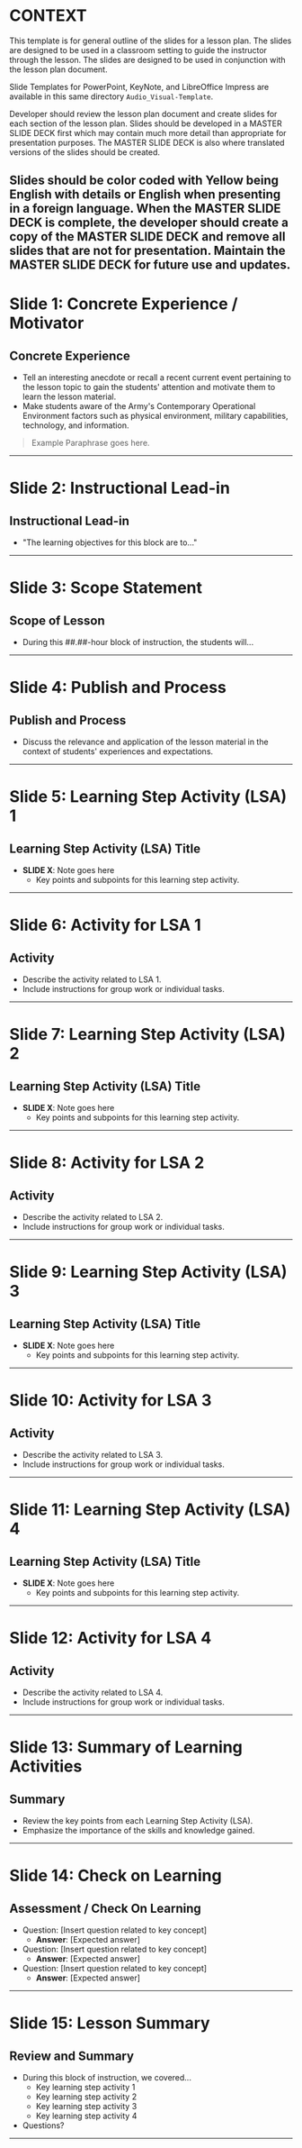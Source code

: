 # CONTEXT
This template is for general outline of the slides for a lesson plan. The slides are designed to be used in a classroom setting to guide the instructor through the lesson. The slides are designed to be used in conjunction with the lesson plan document.

Slide Templates for PowerPoint, KeyNote, and LibreOffice Impress are available in this same directory `Audio_Visual-Template`.

Developer should review the lesson plan document and create slides for each section of the lesson plan. Slides should be developed in a MASTER SLIDE DECK first which may contain much more detail than appropriate for presentation purposes. The MASTER SLIDE DECK is also where translated versions of the slides should be created. 

Slides should be color coded with Yellow being English with details or English when presenting in a foreign language. When the MASTER SLIDE DECK is complete, the developer should create a copy of the MASTER SLIDE DECK and remove all slides that are not for presentation. Maintain the MASTER SLIDE DECK for future use and updates.
---

# Slide 1: Concrete Experience / Motivator
## Concrete Experience
- Tell an interesting anecdote or recall a recent current event pertaining to the lesson topic to gain the students' attention and motivate them to learn the lesson material.
- Make students aware of the Army's Contemporary Operational Environment factors such as physical environment, military capabilities, technology, and information.

> Example Paraphrase goes here.

---

# Slide 2: Instructional Lead-in
## Instructional Lead-in
- "The learning objectives for this block are to..."

---

# Slide 3: Scope Statement
## Scope of Lesson
- During this ##.##-hour block of instruction, the students will...

---

# Slide 4: Publish and Process
## Publish and Process
- Discuss the relevance and application of the lesson material in the context of students' experiences and expectations.

---

# Slide 5: Learning Step Activity (LSA) 1
## Learning Step Activity (LSA) Title
- **SLIDE X**: Note goes here
  - Key points and subpoints for this learning step activity.

---

# Slide 6: Activity for LSA 1
## Activity
- Describe the activity related to LSA 1.
- Include instructions for group work or individual tasks.

---

# Slide 7: Learning Step Activity (LSA) 2
## Learning Step Activity (LSA) Title
- **SLIDE X**: Note goes here
  - Key points and subpoints for this learning step activity.

---

# Slide 8: Activity for LSA 2
## Activity
- Describe the activity related to LSA 2.
- Include instructions for group work or individual tasks.

---

# Slide 9: Learning Step Activity (LSA) 3
## Learning Step Activity (LSA) Title
- **SLIDE X**: Note goes here
  - Key points and subpoints for this learning step activity.

---

# Slide 10: Activity for LSA 3
## Activity
- Describe the activity related to LSA 3.
- Include instructions for group work or individual tasks.

---

# Slide 11: Learning Step Activity (LSA) 4
## Learning Step Activity (LSA) Title
- **SLIDE X**: Note goes here
  - Key points and subpoints for this learning step activity.

---

# Slide 12: Activity for LSA 4
## Activity
- Describe the activity related to LSA 4.
- Include instructions for group work or individual tasks.

---

# Slide 13: Summary of Learning Activities
## Summary
- Review the key points from each Learning Step Activity (LSA).
- Emphasize the importance of the skills and knowledge gained.

---

# Slide 14: Check on Learning
## Assessment / Check On Learning
- Question: [Insert question related to key concept]
  - **Answer**: [Expected answer]
- Question: [Insert question related to key concept]
  - **Answer**: [Expected answer]
- Question: [Insert question related to key concept]
  - **Answer**: [Expected answer]

---

# Slide 15: Lesson Summary
## Review and Summary
- During this block of instruction, we covered...
  - Key learning step activity 1
  - Key learning step activity 2
  - Key learning step activity 3
  - Key learning step activity 4
- Questions?

---
